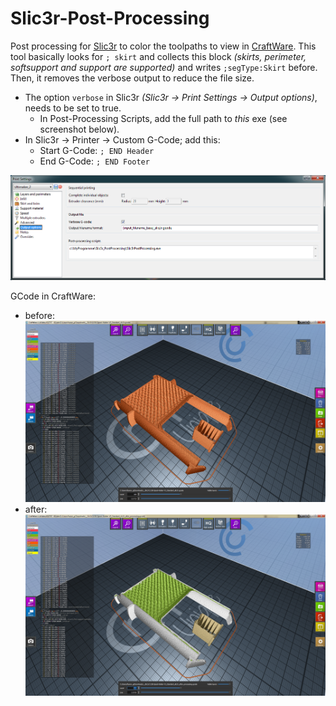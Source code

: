 # Slic3r-Post-Processing
Post processing for [Slic3r](http://slic3r.org) to color the toolpaths to view in [CraftWare](https://craftunique.com/craftware).
This tool basically looks for `; skirt` and collects this block _(skirts, perimeter, softsupport and support are supported)_ and writes `;segType:Skirt` before. Then, it removes the verbose output to reduce the file size.

* The option `verbose` in Slic3r _(Slic3r -> Print Settings -> Output options)_, needs to be set to true.
  * In Post-Processing Scripts, add the full path to _this_ exe (see screenshot below).
* In Slic3r -> Printer -> Custom G-Code; add this:
  * Start G-Code: `; END Header`
  * End G-Code: `; END Footer`


![Print Settings](https://github.com/foreachthing/Slic3rPostProcessing/blob/master/slic3r_print_settings.png)


GCode in CraftWare:
* before:
![before](https://github.com/foreachthing/Slic3rPostProcessing/blob/master/slicer_before.png)
* after:
![after](https://github.com/foreachthing/Slic3rPostProcessing/blob/master/slicer_after.png)
